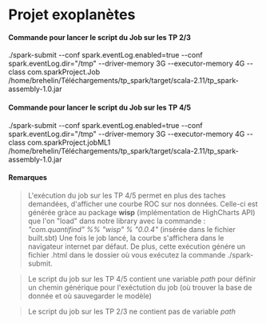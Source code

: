 # Projet exoplanètes


#### Commande pour lancer le script du Job sur les TP 2/3

./spark-submit --conf spark.eventLog.enabled=true --conf spark.eventLog.dir="/tmp" --driver-memory 3G --executor-memory 4G --class com.sparkProject.Job /home/brehelin/Téléchargements/tp_spark/target/scala-2.11/tp_spark-assembly-1.0.jar


#### Commande pour lancer le script du Job sur les TP 4/5 

./spark-submit --conf spark.eventLog.enabled=true --conf spark.eventLog.dir="/tmp" --driver-memory 3G --executor-memory 4G --class com.sparkProject.jobML1 /home/brehelin/Téléchargements/tp_spark/target/scala-2.11/tp_spark-assembly-1.0.jar

#### Remarques

> L'exécution du job sur les TP 4/5 permet en plus des taches demandées, d'afficher une courbe ROC sur nos données. Celle-ci est générée gràce au package **wisp** (implémentation de HighCharts API) que l'on "load" dans notre library avec la commande : *"com.quantifind" %% "wisp" % "0.0.4"* (insérée dans le fichier built.sbt)
Une fois le job lancé, la courbe s'affichera dans le navigateur internet par défaut. 
De plus, cette exécution génére un fichier .html dans le dossier où vous exécutez la commande ./spark-submit.


> Le script du job sur les TP 4/5 contient une variable *path* pour définir un chemin générique pour l'exéctution du job (où trouver la base de donnée et où sauvegarder le modèle)



> Le script du job sur les TP 2/3 ne contient pas de variable *path* 
 

